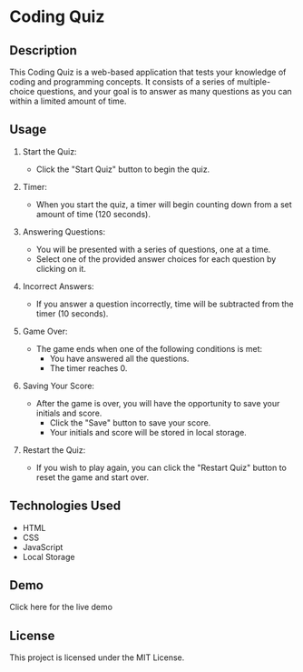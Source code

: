 # Coding Quiz

## Description

This Coding Quiz is a web-based application that tests your knowledge of coding and programming concepts. It consists of a series of multiple-choice questions, and your goal is to answer as many questions as you can within a limited amount of time.

## Usage

1. Start the Quiz:
   - Click the "Start Quiz" button to begin the quiz.

2. Timer:
   - When you start the quiz, a timer will begin counting down from a set amount of time (120 seconds).
   
3. Answering Questions:
   - You will be presented with a series of questions, one at a time.
   - Select one of the provided answer choices for each question by clicking on it.

4. Incorrect Answers:
   - If you answer a question incorrectly, time will be subtracted from the timer (10 seconds).
   
5. Game Over:
   - The game ends when one of the following conditions is met:
     - You have answered all the questions.
     - The timer reaches 0.

6. Saving Your Score:
   - After the game is over, you will have the opportunity to save your initials and score.
     - Click the "Save" button to save your score.
     - Your initials and score will be stored in local storage.
     
7. Restart the Quiz:
   - If you wish to play again, you can click the "Restart Quiz" button to reset the game and start over.

## Technologies Used

- HTML
- CSS
- JavaScript
- Local Storage

## Demo

Click here for the live demo

## License

This project is licensed under the MIT License.


